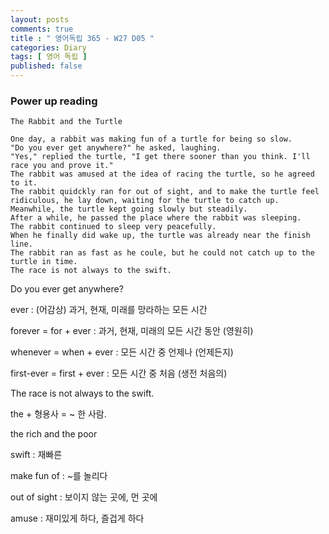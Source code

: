 ```yaml
---
layout: posts
comments: true
title : " 영어독립 365 - W27 D05 "
categories: Diary
tags: [ 영어 독립 ]
published: false
---
```


### Power up reading

```text
The Rabbit and the Turtle

One day, a rabbit was making fun of a turtle for being so slow.
"Do you ever get anywhere?" he asked, laughing.
"Yes," replied the turtle, "I get there sooner than you think. I'll race you and prove it."
The rabbit was amused at the idea of racing the turtle, so he agreed to it.
The rabbit quidckly ran for out of sight, and to make the turtle feel ridiculous, he lay down, waiting for the turtle to catch up.
Meanwhile, the turtle kept going slowly but steadily.
After a while, he passed the place where the rabbit was sleeping.
The rabbit continued to sleep very peacefully.
When he finally did wake up, the turtle was already near the finish line.
The rabbit ran as fast as he coule, but he could not catch up to the turtle in time.
The race is not always to the swift.
```

Do you ever get anywhere?

ever
 : (어감상) 과거, 현재, 미래를 망라하는 모든 시간

forever = for + ever
 : 과거, 현재, 미래의 모든 시간 동안 (영원히)

whenever = when + ever
 : 모든 시간 중 언제나 (언제든지)

first-ever = first + ever
 : 모든 시간 중 처음 (생전 처음의)

The race is not always to the swift.

the + 형용사 = ~ 한 사람.

the rich and the poor

swift
 : 재빠른

make fun of
 : ~를 놀리다

out of sight
 : 보이지 않는 곳에, 먼 곳에

amuse
 : 재미있게 하다, 즐겁게 하다
